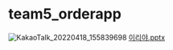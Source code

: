 # team5_orderapp
![KakaoTalk_20220418_155839698](https://user-images.githubusercontent.com/100548156/163768983-53a0ec47-e2c4-4334-b312-eebd6f5726ec.jpg)
[이리야.pptx](https://github.com/park0402/team5_orderapp/files/8568313/default.pptx)
